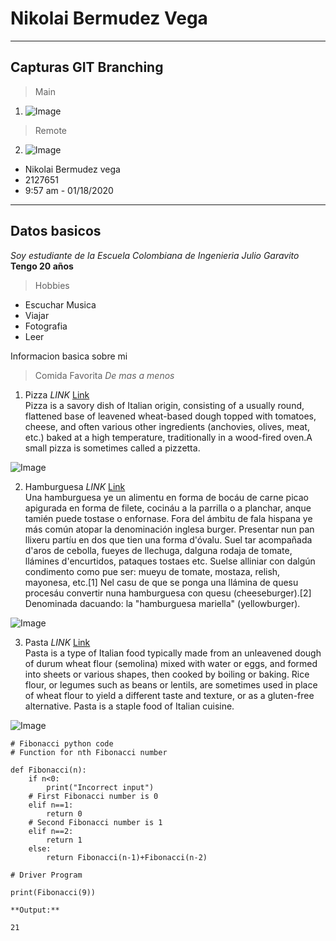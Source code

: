 # Nikolai Bermudez Vega

---
## Capturas GIT Branching
> Main
1. ![Image](https://raw.githubusercontent.com/Nikolai9906/Laboratorio1-CVDS/master/Nikolai%20Bermudez%20Vega/Main.PNG)

> Remote
2. ![Image](https://raw.githubusercontent.com/Nikolai9906/Laboratorio1-CVDS/master/Nikolai%20Bermudez%20Vega/Remote.PNG)

* Nikolai Bermudez vega
* 2127651
* 9:57 am - 01/18/2020
---
## Datos basicos

*Soy estudiante de la Escuela Colombiana de Ingenieria Julio Garavito* \
**Tengo 20 años**

> Hobbies
* Escuchar Musica
* Viajar
* Fotografia
* Leer

Informacion basica sobre mi

> Comida Favorita *De mas a menos*
1. Pizza *LINK* [Link](https://www.tripadvisor.com/Restaurants-g294074-c31-Bogota.html) \
Pizza is a savory dish of Italian origin, consisting of a usually round, flattened base of leavened wheat-based dough topped with tomatoes, cheese, and often various other ingredients (anchovies, olives, meat, etc.) baked at a high temperature, traditionally in a wood-fired oven.A small pizza is sometimes called a pizzetta.

![Image](https://placeralplato.com/files/2016/01/Pizza-con-pepperoni.jpg)

2. Hamburguesa *LINK* [Link](https://www.eltiempo.com/carrusel/las-10-mejores-hamburguesas-de-bogota-307148) \
Una hamburguesa ye un alimentu en forma de bocáu de carne picao apigurada en forma de filete, cocináu a la parrilla o a planchar, anque tamién puede tostase o enfornase. Fora del ámbitu de fala hispana ye más común atopar la denominación inglesa burger. Presentar nun pan llixeru partíu en dos que tien una forma d'óvalu. Suel tar acompañada d'aros de cebolla, fueyes de llechuga, dalguna rodaja de tomate, llámines d'encurtidos, pataques tostaes etc. Suelse alliniar con dalgún condimento como pue ser: mueyu de tomate, mostaza, relish, mayonesa, etc.[1] Nel casu de que se ponga una llámina de quesu procesáu convertir nuna hamburguesa con quesu (cheeseburger).[2] Denominada dacuando: la "hamburguesa mariella" (yellowburger).

![Image](https://www.eltiempo.com/files/article_main/files/crop/uploads/2018/12/19/5c1ac4fa715af.r_1545324816717.0-1358-2240-2478.jpeg)

3. Pasta *LINK* [Link](https://foodnetworklatam.com/blog/17-recetas-de-pasta-sencillas-de-los-chefs-de-food-network/) \
Pasta is a type of Italian food typically made from an unleavened dough of durum wheat flour (semolina) mixed with water or eggs, and formed into sheets or various shapes, then cooked by boiling or baking. Rice flour, or legumes such as beans or lentils, are sometimes used in place of wheat flour to yield a different taste and texture, or as a gluten-free alternative. Pasta is a staple food of Italian cuisine.

![Image](https://www.bbcgoodfood.com/sites/default/files/recipe-collections/collection-image/2013/05/spaghetti-bolognese_2.jpg)

```
# Fibonacci python code
# Function for nth Fibonacci number 
  
def Fibonacci(n): 
    if n<0: 
        print("Incorrect input") 
    # First Fibonacci number is 0 
    elif n==1: 
        return 0
    # Second Fibonacci number is 1 
    elif n==2: 
        return 1
    else: 
        return Fibonacci(n-1)+Fibonacci(n-2) 
  
# Driver Program 
  
print(Fibonacci(9)) 

**Output:**

21
```

